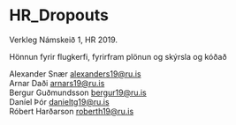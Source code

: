 # HR_Dropouts

Verkleg Námskeið 1, HR 2019.  

Hönnun fyrir flugkerfi, fyrirfram plönun og skýrsla og kóðað  
  
Alexander Snær alexanders19@ru.is  
Arnar Daði arnars19@ru.is  
Bergur Guðmundsson bergur19@ru.is  
Daníel Þór danieltg19@ru.is  
Róbert Harðarson roberth19@ru.is  
